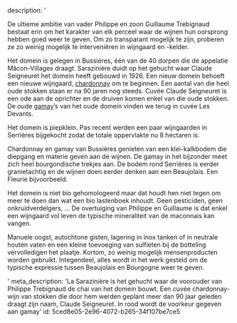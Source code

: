 description: '<p>De ultieme ambitie van vader Philippe en zoon Guillaume Trebignaud bestaat erin om het karakter van elk perceel waar de wijnen hun oorsprong hebben goed weer te geven. Om zo transparant mogelijk te zijn, proberen ze zo weinig mogelijk te interveniëren in wijngaard en -kelder.</p><p>Het domein is gelegen in Bussières, één van de 40 dorpen die de appelatie Mâcon-Villages draagt. Sarazinière duidt op het gehucht waar Claude Seigneuret het domein heeft gebouwd in 1926. Een nieuw domein behoeft een nieuwe wijngaard, <a href="/nl/grape/chardonnay">chardonnay</a> om te beginnen. Een aantal van die heel oude stokken staan er na 90 jaren nog steeds. Cuvée Claude Seigneuret is een ode aan de oprichter en de druiven komen enkel van die oude stokken. De oude <a href="/nl/grape/gamay-a-jus-blanc">gamay</a>’s van het oude domein vinden we terug in cuvée Les Devants.</p><p>Het domein is piepklein. Pas recent werden een paar wijngaarden in Serrières bijgekocht zodat de totale oppervlakte nu 8 hectaren is.</p><p>Chardonnay en gamay van Bussières genieten van een klei-kalkbodem die diepgang en materie geven aan de wijnen. De gamay in het bijzonder meet zich heel bourgondische trekjes aan. De bodem rond Serrières is eerder granietachtig en de wijnen doen eerder denken aan een Beaujolais. Een Fleurie bijvoorbeeld.</p><p>Het domein is niet bio gehomologeerd maar dat houdt hen niet tegen om meer te doen dan wat een bio lastenboek inhoudt. Geen pesticiden, geen onkruidverdelgers, … De overtuiging van Philippe en Guillaume is dat enkel een wijngaard vol leven de typische mineraliteit van de maconnais kan vangen.</p><p>Manuele oogst, autochtone gisten, lagering in inox tanken of in neutrale houten vaten en een kleine toevoeging van sulfieten bij de botteling vervolledigen het plaatje. Kortom, zo weinig mogelijk mensenproducten worden gebruikt. Integendeel, alles wordt in het werk gesteld om de typische expressie tussen Beaujolais en Bourgogne weer te geven.</p>'
meta_description: 'La Sarazinière is het gehucht waar de voorouder van Philippe Trebignaud de chai van het domein bouwt. Een cuvée chardonnay-wijn van stokken die door hem werden geplant meer dan 90 jaar geleden draagt zijn naam, Claude Seigneuret.  In rood wordt de voorkeur gegeven aan gamay'
id: 5ced8e05-2e96-4072-b265-34f107be7ce5
